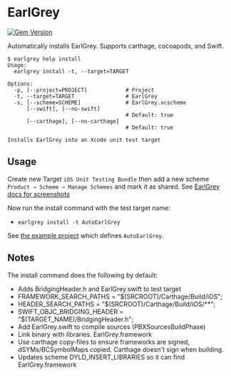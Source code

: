 # EarlGrey

[![Gem Version](https://badge.fury.io/rb/earlgrey.svg)](https://rubygems.org/gems/earlgrey)

Automatically installs EarlGrey. Supports carthage, cocoapods, and Swift.

```
$ earlgrey help install
Usage:
  earlgrey install -t, --target=TARGET

Options:
  -p, [--project=PROJECT]            # Project
  -t, --target=TARGET                # EarlGrey
  -s, [--scheme=SCHEME]              # EarlGrey.xcscheme
      [--swift], [--no-swift]
                                     # Default: true
      [--carthage], [--no-carthage]
                                     # Default: true

Installs EarlGrey into an Xcode unit test target
```

## Usage

Create new Target `iOS Unit Testing Bundle` then add a new scheme
`Product → Scheme → Manage Schemes` and mark it as shared.
See [EarlGrey docs for screenshots](https://github.com/google/EarlGrey/blob/master/docs/install-and-run.md)

Now run the install command with the test target name:

- `earlgrey install -t AutoEarlGrey`

See [the example project](https://github.com/bootstraponline/swift_xcuitest_example/tree/earlgrey/Example)
which defines `AutoEarlGrey`.

## Notes

The install command does the following by default:

- Adds BridgingHeader.h and EarlGrey.swift to test target
- FRAMEWORK_SEARCH_PATHS = "$(SRCROOT)/Carthage/Build/iOS";
- HEADER_SEARCH_PATHS = "$(SRCROOT)/Carthage/Build/iOS/**";
- SWIFT_OBJC_BRIDGING_HEADER = "$(TARGET_NAME)/BridgingHeader.h";
- Add EarlGrey.swift to compile sources (PBXSourcesBuildPhase)
- Link binary with libraries. EarlGrey.framework
- Use carthage copy-files to ensure frameworks are signed, dSYMs/BCSymbolMaps copied.
  Carthage doesn't sign when building.
- Updates scheme DYLD_INSERT_LIBRARIES so it can find EarlGrey.framework